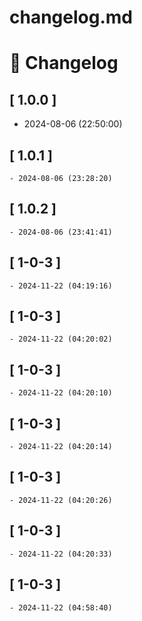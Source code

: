 # changelog.md

# 📝 Changelog

## \[ 1.0.0 \]
  - 2024-08-06 (22:50:00)

## \[ 1.0.1 \]
	- 2024-08-06 (23:28:20)

## \[ 1.0.2 \]
	- 2024-08-06 (23:41:41)
## \[ 1-0-3 \]
	- 2024-11-22 (04:19:16)



## \[ 1-0-3 \]
	- 2024-11-22 (04:20:02)


## \[ 1-0-3 \]
	- 2024-11-22 (04:20:10)


## \[ 1-0-3 \]
	- 2024-11-22 (04:20:14)


## \[ 1-0-3 \]
	- 2024-11-22 (04:20:26)

## \[ 1-0-3 \]
	- 2024-11-22 (04:20:33)

## \[ 1-0-3 \]
	- 2024-11-22 (04:58:40)